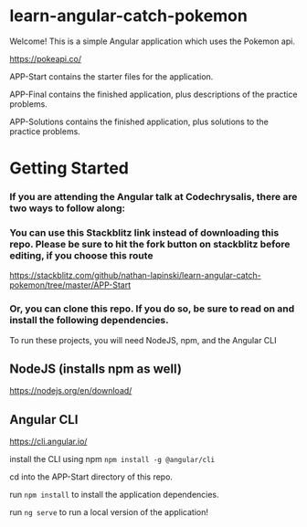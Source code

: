 # learn-angular-catch-pokemon
Welcome! This is a simple Angular application which uses the Pokemon api.

https://pokeapi.co/

APP-Start contains the starter files for the application.

APP-Final contains the finished application, plus descriptions of the practice problems.

APP-Solutions contains the finished application, plus solutions to the practice problems.

# Getting Started

### If you are attending the Angular talk at Codechrysalis, there are two ways to follow along:

### You can use this Stackblitz link instead of downloading this repo. Please be sure to hit the fork button on stackblitz before editing, if you choose this route
https://stackblitz.com/github/nathan-lapinski/learn-angular-catch-pokemon/tree/master/APP-Start


### Or, you can clone this repo. If you do so, be sure to read on and install the following dependencies.
To run these projects, you will need NodeJS, npm, and the Angular CLI

## NodeJS (installs npm as well)
https://nodejs.org/en/download/

## Angular CLI
https://cli.angular.io/


install the CLI using npm
`npm install -g @angular/cli`

cd into the APP-Start directory of this repo.

run `npm install` to install the application dependencies.

run `ng serve` to run a local version of the application!
